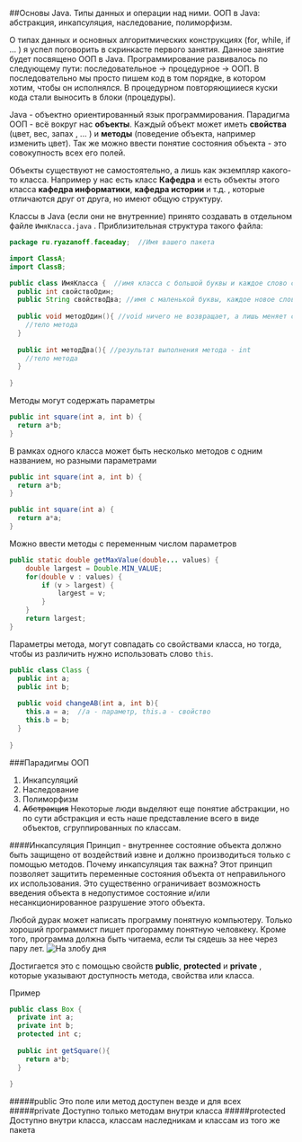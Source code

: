 ##Основы Java. Типы данных и операции над ними. ООП в Java: абстракция, инкапсуляция, наследование, полиморфизм.

О типах данных и основных алгоритмических конструкциях (for, while, if ... ) я успел поговорить в скринкасте первого занятия. Данное занятие будет посвящено ООП в Java.
Программирование развивалось по следующему пути: последовательное -> процедурное -> ООП.
В последовательно мы просто пишем код в том порядке, в котором хотим, чтобы он исполнялся. В процедурном повторяющииеся куски кода стали выносить в блоки (процедуры).

Java  - объектно ориентированный язык программирования. 
Парадигма ООП - всё вокруг нас **объекты**. Каждый объект может иметь **свойства** (цвет, вес, запах , ... ) и **методы** (поведение объекта, например изменить цвет). Так же можно ввести понятие состояния объекта - это совокупность всех его полей.

Объекты существуют не самостоятельно, а лишь как экземпляр какого-то класса. Например у нас есть класс **Кафедра** и есть объекты этого класса **кафедра информатики**, **кафедра истории** и т.д. , которые отличаются друг от друга, но имеют общую структуру. 

Классы в Java (если они не внутренние) принято создавать в отдельном файле `ИмяКласса.java` . Приблизительная структура такого файла:

```java
package ru.ryazanoff.faceaday;  //Имя вашего пакета

import ClassA;
import ClassB;

public class ИмяКласса {  //имя класса с большой буквы и каждое слово с большой буквы
  public int свойствоОдин;
  public String свойствоДва; //имя с маленькой буквы, каждое новое слово с большой
  
  public void методОдин(){ //void ничего не возвращает, а лишь меняет свойства 
    //тело метода
  }
  
  public int методДва(){ //результат выполнения метода - int
    //тело метода
  }
  
}
```
Методы могут содержать параметры

```java
public int square(int a, int b) {
  return a*b;
}
```
В рамках одного класса может быть несколько методов с одним названием, но разными параметрами
```java
public int square(int a, int b) {
  return a*b;
}

public int square(int a) {
  return a*a;
}
```

Можно ввести методы с переменным числом параметров

```java
public static double getMaxValue(double... values) {
    double largest = Double.MIN_VALUE;
    for(double v : values) {
        if (v > largest) {
            largest = v;
        }
    }
    return largest;
}
```
Параметры метода, могут совпадать со свойствами класса, но тогда, чтобы из различить нужно использовать слово `this`.
```java
public class Class {  
  public int a;
  public int b; 
  
  public void changeAB(int a, int b){ 
    this.a = a;  //a - параметр, this.a - свойство
    this.b = b;
  }
  
}
```

###Парадигмы ООП
  1. Инкапсуляций
  2. Наследование
  3. Полиморфизм
  4. ~~Абстракция~~
Некоторые люди выделяют еще понятие абстракции, но по сути абстракция и есть наше представление всего в виде объектов, сгруппированных по классам. 

####Инкапсуляция
Принцип - внутреннее состояние объекта должно быть защищено от воздействий извне и должно производиться только с помощью методов. Почему инкапсуляция так важна? Этот принцип позволяет защитить переменные состояния объекта от неправильного их использования.
Это существенно ограничивает возможность введения объекта в недопустимое состояние и/или несанкционированное разрушение этого объекта. 

Любой дурак может написать программу понятную компьютеру. Только хороший программист пишет прогорамму понятную человкеку. Кроме того, программа должна быть читаема, если ты сядешь за нее через пару лет.
![На злобу дня](http://blog.myabc.ru/2012/02/chopchop.jpg "Читаем чужой код")


Достигается это с помощью свойств **public**, **protected** и **private** ,  которые указывают доступность метода, свойства или класса. 

Пример

```java
public class Box {  
  private int a;
  private int b; 
  protected int c;
  
  public int getSquare(){ 
    return a*b;
  }
  
}
```

#####public
Это поле или метод доступен везде и для всех
#####private
Доступно только методам внутри класса
#####protected
Доступно внутри класса, классам наследникам и классам из того же пакета


